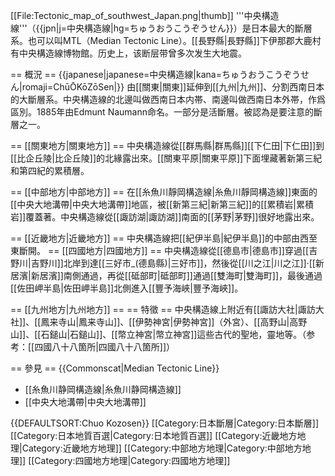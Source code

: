 
[[File:Tectonic_map_of_southwest_Japan.png|thumb]]
'''中央構造線'''（{{jpn|j=中央構造線|hg=ちゅうおうこうぞうせん}}）是日本最大的斷層系。也可以叫MTL（Median Tectonic Line）。[[長野縣|長野縣]]下伊那郡大鹿村有中央構造線博物館。历史上，该断层带曾多次发生大地震。

== 概況 ==
{{japanese|japanese=中央構造線|kana=ちゅうおうこうぞうせん|romaji=ChūŌKōZōSen|}}
由[[關東|關東]]延伸到[[九州|九州]]、分割西南日本的大斷層系。中央構造線的北邊叫做西南日本内帯、南邊叫做西南日本外帯，作爲區別。1885年由Edmunt Naumann命名。一部分是活斷層。被認為是要注意的斷層之一。

== [[關東地方|關東地方]] ==
中央構造線從[[群馬縣|群馬縣]][[下仁田|下仁田]]到[[比企丘陵|比企丘陵]]的北緣露出來。[[關東平原|關東平原]]下面埋藏著新第三紀和第四紀的累積層。

== [[中部地方|中部地方]] ==
在[[糸魚川靜岡構造線|糸魚川靜岡構造線]]東面的[[中央大地溝帶|中央大地溝帶]]地區，被[[新第三紀|新第三紀]]的[[累積岩|累積岩]]覆蓋著。中央構造線從[[諏訪湖|諏訪湖]]南面的[[茅野|茅野]]很好地露出來。

== [[近畿地方|近畿地方]] ==
中央構造線把[[紀伊半島|紀伊半島]]的中部由西至東斷開。
== [[四國地方|四國地方]] ==
中央構造線從[[德島市|德島市]]穿過[[吉野川|吉野川]]北岸到達[[三好市_(德島縣)|三好市]]，然後從[[川之江|川之江]]·[[新居濱|新居濱]]南側通過，再從[[砥部町|砥部町]]通過[[雙海町|雙海町]]，最後通過[[佐田岬半島|佐田岬半島]]北側進入[[豐予海峽|豐予海峽]]。

== [[九州地方|九州地方]] ==
== 特徵 ==
中央構造線上附近有[[諏訪大社|諏訪大社]]、[[鳳来寺山|鳳来寺山]]、[[伊勢神宮|伊勢神宮]]（外宮）、[[高野山|高野山]]、[[石鎚山|石鎚山]]、[[幣立神宮|幣立神宮]]這些古代的聖地，靈地等。（参考：[[四國八十八箇所|四國八十八箇所]]）

== 參見 ==
{{Commonscat|Median Tectonic Line}}
* [[糸魚川静岡構造線|糸魚川静岡構造線]]
* [[中央大地溝帶|中央大地溝帶]]

{{DEFAULTSORT:Chuo Kozosen}}
[[Category:日本斷層|Category:日本斷層]]
[[Category:日本地質百選|Category:日本地質百選]]
[[Category:近畿地方地理|Category:近畿地方地理]]
[[Category:中部地方地理|Category:中部地方地理]]
[[Category:四國地方地理|Category:四國地方地理]]